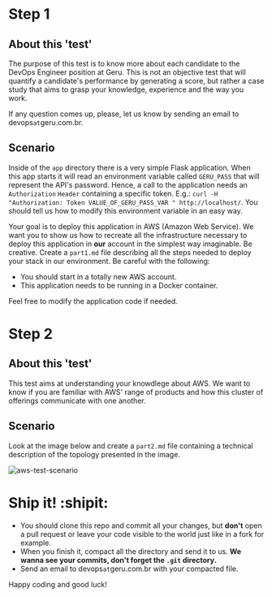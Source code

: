 # Step 1

## About this 'test'

The purpose of this test is to know more about each candidate to the DevOps Engineer position at Geru. This is not an objective test that will quantify a candidate's performance by generating a score, but rather a case study that aims to grasp your knowledge, experience and the way you work. 

If any question comes up, please, let us know by sending an email to devops`at`geru.com.br.

## Scenario

Inside of the `app` directory there is a very simple Flask application. When this app starts it will read an environment variable called `GERU_PASS` that will represent the API's password. Hence, a call to the application needs an `Authorization` `Header` containing a specific token. E.g.: `curl -H "Authorization: Token VALUE_OF_GERU_PASS_VAR " http://localhost/`. You should tell us how to modify this environment variable in an easy way.

Your goal is to deploy this application in AWS (Amazon Web Service). We want you to show us how to recreate all the infrastructure necessary to deploy this application in **our** account in the simplest way imaginable. Be creative. Create a `part1.md` file describing all the steps needed to deploy your stack in our environment. Be careful with the following:

* You should start in a totally new AWS account.
* This application needs to be running in a Docker container.

Feel free to modify the application code if needed.

# Step 2

## About this 'test'

This test aims at understanding your knowdlege about AWS. We want to know if you are familiar with AWS' range of products and how this cluster of offerings communicate with one another.

## Scenario

Look at the image below and create a `part2.md` file containing a technical description of the topology presented in the image.

![aws-test-scenario](https://user-images.githubusercontent.com/29125605/29424258-5d7d5c2a-8355-11e7-9701-2fb26621b6b0.png)

# Ship it! :shipit:

* You should clone this repo and commit all your changes, but **don't** open a pull request or leave your code visible to the world just like in a fork for example.
* When you finish it, compact all the directory and send it to us. **We wanna see your commits, don't forget the `.git` directory.**
* Send an email to devops`at`geru.com.br with your compacted file.

Happy coding and good luck!
